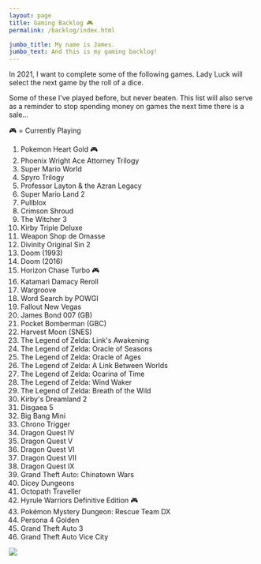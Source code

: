 ```yaml
---
layout: page
title: Gaming Backlog 🎮
permalink: /backlog/index.html

jumbo_title: My name is James.
jumbo_text: And this is my gaming backlog!
---
```


In 2021, I want to complete some of the following games. Lady Luck will select the next game by the roll of a dice.

Some of these I've played before, but never beaten. This list will also serve as a reminder to stop spending money on games the next time there is a sale...

🎮 = Currently Playing

1. Pokemon Heart Gold 🎮
2. Phoenix Wright Ace Attorney Trilogy
1. Super Mario World
1. Spyro Trilogy
1. Professor Layton & the Azran Legacy
1. Super Mario Land 2
1. Pullblox
1. Crimson Shroud
1. The Witcher 3
1. Kirby Triple Deluxe
1. Weapon Shop de Omasse
1. Divinity Original Sin 2
1. Doom (1993)
1. Doom (2016)
1. Horizon Chase Turbo 🎮
1. Katamari Damacy Reroll
1. Wargroove
1. Word Search by POWGI
1. Fallout New Vegas
1. James Bond 007 (GB)
1. Pocket Bomberman (GBC)
1. Harvest Moon (SNES)
1. The Legend of Zelda: Link's Awakening
1. The Legend of Zelda: Oracle of Seasons
1. The Legend of Zelda: Oracle of Ages
1. The Legend of Zelda: A Link Between Worlds
1. The Legend of Zelda: Ocarina of Time
1. The Legend of Zelda: Wind Waker
1. The Legend of Zelda: Breath of the Wild
1. Kirby's Dreamland 2
1. Disgaea 5
1. Big Bang Mini
1. Chrono Trigger
1. Dragon Quest IV
1. Dragon Quest V
1. Dragon Quest VI
1. Dragon Quest VII
1. Dragon Quest IX
1. Grand Theft Auto: Chinatown Wars
1. Dicey Dungeons
1. Octopath Traveller
1. Hyrule Warriors Definitive Edition 🎮
1. Pokémon Mystery Dungeon: Rescue Team DX
1. Persona 4 Golden
1. Grand Theft Auto 3
1. Grand Theft Auto Vice City

<a href="https://www.exophase.com/user/geekyjames/"><img src="https://card.exophase.com/2/0/46999.png?1609607379"></a>
